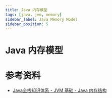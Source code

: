 ```yaml
---
title: Java 内存模型
tags: [java, jvm, memory]
sidebar_label: Java Memory Model
sidebar_position: 5
---
```


# Java 内存模型

# 参考资料

* [Java全栈知识体系 - JVM 基础 - Java 内存结构](https://pdai.tech/md/java/jvm/java-jvm-x-introduce.html)